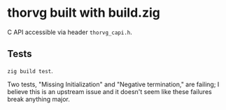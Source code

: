 # thorvg built with build.zig

C API accessible via header `thorvg_capi.h`.

## Tests

`zig build test`.

Two tests, "Missing Initialization" and "Negative termination," are failing; I believe this is
an upstream issue and it doesn't seem like these failures break anything major.
